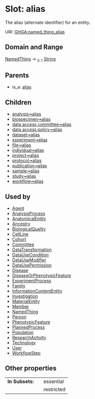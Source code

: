 
# Slot: alias


The alias (alternate identifier) for an entity.

URI: [GHGA:named_thing_alias](https://w3id.org/GHGA/named_thing_alias)


## Domain and Range

[NamedThing](NamedThing.md) &#8594;  <sub>0..1</sub> [String](types/String.md)

## Parents

 *  is_a: [alias](alias.md)

## Children

 *  [analysis➞alias](analysis_alias.md)
 *  [biospecimen➞alias](biospecimen_alias.md)
 *  [data access committee➞alias](data_access_committee_alias.md)
 *  [data access policy➞alias](data_access_policy_alias.md)
 *  [dataset➞alias](dataset_alias.md)
 *  [experiment➞alias](experiment_alias.md)
 *  [file➞alias](file_alias.md)
 *  [individual➞alias](individual_alias.md)
 *  [project➞alias](project_alias.md)
 *  [protocol➞alias](protocol_alias.md)
 *  [publication➞alias](publication_alias.md)
 *  [sample➞alias](sample_alias.md)
 *  [study➞alias](study_alias.md)
 *  [workflow➞alias](workflow_alias.md)

## Used by

 * [Agent](Agent.md)
 * [AnalysisProcess](AnalysisProcess.md)
 * [AnatomicalEntity](AnatomicalEntity.md)
 * [Ancestry](Ancestry.md)
 * [BiologicalQuality](BiologicalQuality.md)
 * [CellLine](CellLine.md)
 * [Cohort](Cohort.md)
 * [Committee](Committee.md)
 * [DataTransformation](DataTransformation.md)
 * [DataUseCondition](DataUseCondition.md)
 * [DataUseModifier](DataUseModifier.md)
 * [DataUsePermission](DataUsePermission.md)
 * [Disease](Disease.md)
 * [DiseaseOrPhenotypicFeature](DiseaseOrPhenotypicFeature.md)
 * [ExperimentProcess](ExperimentProcess.md)
 * [Family](Family.md)
 * [InformationContentEntity](InformationContentEntity.md)
 * [Investigation](Investigation.md)
 * [MaterialEntity](MaterialEntity.md)
 * [Member](Member.md)
 * [NamedThing](NamedThing.md)
 * [Person](Person.md)
 * [PhenotypicFeature](PhenotypicFeature.md)
 * [PlannedProcess](PlannedProcess.md)
 * [Population](Population.md)
 * [ResearchActivity](ResearchActivity.md)
 * [Technology](Technology.md)
 * [User](User.md)
 * [WorkflowStep](WorkflowStep.md)

## Other properties

|  |  |  |
| --- | --- | --- |
| **In Subsets:** | | essential |
|  | | restricted |

